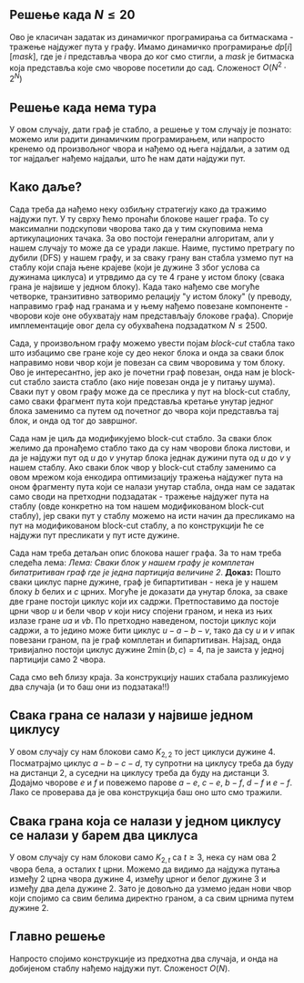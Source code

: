 ﻿
## Решење када $N \leq 20$

Ово је класичан задатак из динамичког програмирања са битмаскама - тражење најдужег пута у графу. Имамо динамичко програмирање $dp[i][mask]$, где је  $i$ представља чвора до ког смо стигли, а $mask$ је битмаска која представља које смо чворове посетили до сад.
Сложеност $O(N^2\cdot2^N)$ 
## Решење када нема тура

У овом случају, дати граф је стабло, а решење у том случају је познато: можемо или радити динамичким програмирањем, или напросто кренемо од произвољног чвора и нађемо од њега најдаљи, а затим од тог најдаљег нађемо најдаљи, што ће нам дати најдужи пут.

## Како даље?

Сада треба да нађемо неку озбиљну стратегију како да тражимо најдужи пут. У ту сврху ћемо пронаћи блокове нашег графа. То су максимални подскупови чворова тако да у тим скуповима нема артикулационих тачака. За ово постоји генерални алгоритам, али у нашем случају то може да се уради лакше. Наиме, пустимо претрагу по дубили (DFS) у нашем графу, и за сваку грану ван стабла узмемо пут на стаблу који спаја њене крајеве (који је дужине $3$ због услова са дужинама циклуса) и утрвдимо да су те $4$ гране у истом блоку (свака грана је највише у једном блоку). Када тако нађемо све могуће четворке, транзитивно затворимо релацију "у истом блоку" (у преводу, направимо граф над гранама и у њему нађемо повезане компоненте - чворови које оне обухватају нам представљају блокове графа). Спорије имплементације овог дела су обухваћена подзадатком $N\le2500$.

Сада, у произвољном графу можемо увести појам *block-cut* стабла тако што избацимо све гране које су део неког блока и онда за сваки блок направимо нови чвор који је повезан са свим чворовима у том блоку. Ово је интересантно, јер ако је почетни граф повезан, онда нам је block-cut стабло заиста стабло (ако није повезан онда је у питању шума). Сваки пут у овом графу може да се преслика у пут на block-cut стаблу, само сваки фрагмент пута који представља кретање унутар једног блока заменимо са путем од почетног до чвора који представља тај блок, и онда од тог до завршног.

Сада нам је циљ да  модификујемо block-cut стабло. За сваки блок желимо да пронађемо стабло тако да су нам чворови блока листови, и да је најдужи пут од $u$ до $v$ унутар блока једнак дужини пута од $u$ до $v$ у нашем стаблу. Ако сваки блок чвор у block-cut стаблу заменимо са овом мрежом која енкодира оптимизацију тражења најдужег пута на оном фрагменту пута који се налази унутар стабла, онда нам се задатак само своди на претходни подзадатак - тражење најдужег пута на стаблу (овде конкретно на том нашем модификованом block-cut стаблу), јер сваки пут у стаблу можемо на исти начин да пресликамо на пут на модификованом block-cut стаблу, а по конструкцији ће се најдужи пут пресликати у пут исте дужине.

Сада нам треба детаљан опис блокова нашег графа. За то нам треба следећа лема:
*Лема: Сваки блок у нашем графу је комплетан бипатритиван граф где је једна партиција величине $2$*.
**Доказ:** Пошто сваки циклус парне дужине, граф је бипартитиван - нека је у нашем блоку $b$ белих и $c$ црних. Могуће је доказати да унутар блока, за сваке две гране постоји циклус који их садржи. Претпоставимо да постоје црни чвор $u$ и бели чвор $v$ који нису спојени граном, и нека из њих излазе гране $ua$ и $vb$. По претходно наведеном, постоји циклус који садржи, а то једино може бити циклус $u-a-b-v$, тако да су $u$ и $v$ ипак повезани граном, па је граф комплетан и бипартитиван. Најзад, онда тривијално постоји циклус дужине $2\min(b,c)=4$, па је заиста у једној партицији само $2$ чвора.  

Сада смо већ близу краја. За конструкцију наших стабала разликујемо два случаја (и то баш они из подзатака!!)

## Свака грана се налази у највише једном циклусу
У овом случају су  нам блокови само $K_{2,2}$ то јест циклуси дужине $4$. Посматрајмо циклус $a-b-c-d$, ту супротни на циклусу треба да буду на дистанци $2$, а суседни на циклусу треба да буду на дистанци $3$. Додајмо чворове $e$ и $f$ и повежемо парове $a-e$, $c-e$, $b-f$, $d-f$ и $e-f$. Лако се проверава да је ова конструкција баш оно што смо тражили.
## Свака грана која се налази у једном циклусу се налази у барем два циклуса
У овом случају су  нам блокови само $K_{2,t}$ са $t\ge3$, нека су нам ова $2$ чвора бела, а осталих $t$ црни. Можемо да видимо да најдужа путања између $2$ црна чвора дужине $4$, између црног и белог дужине $3$ и између два дела дужине $2$. Зато је довољно да узмемо један нови чвор који спојимо са свим белима директно граном, а са свим црнима путем дужине $2$.

## Главно решење
Напросто спојимо конструкције из предхотна два случаја, и онда на добијеном стаблу нађемо најдужи пут.
Сложеност $O(N)$.
